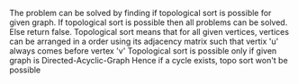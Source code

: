 The problem can be solved by finding if topological sort is possible for given graph.
If topological sort is possible then all problems can be solved.
Else return false.
Topological sort means that for all given vertices, vertices can be arranged in a order using its
adjacency matrix such that vertix 'u' always comes before vertex 'v'
Topological sort is possible only if given graph is Directed-Acyclic-Graph
Hence if a cycle exists, topo sort won't be possible